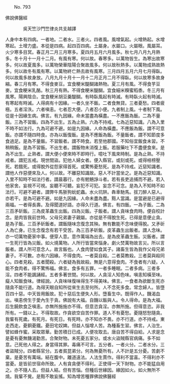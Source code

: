 ﻿　　No. 793

佛說佛醫經

　　　　吳天竺沙門竺律炎共支越譯


人身中本有四病。一者地。二者水。三者火。四者風。風增氣起。火增熱起。水增寒起。土增力盛。本從是四病。起四百四病。土屬身。水屬口。火屬眼。風屬耳。火少寒多目冥。春正月二月三月寒多。夏四月五月六月風多。秋七月八月九月熱多。冬十月十一月十二月。有風有寒。何以故。春寒多。以萬物皆生。為寒出故寒多。何以故夏風多。以萬物榮華陰陽合聚故風多。何以故秋熱多。以萬物成熟故熱多。何以故冬有風有寒。以萬物終亡熱去故有風寒。三月四月五月六月七月得臥。何以故風多故身放。八月九月十月十一月十二月正月二月不得臥。何以故寒多故身縮。春三月有寒。不得食麥豆。宜食粳米醍醐諸熱物。夏三月有風。不得食芋豆麥。宜食粳米乳酪。秋三月有熱。不得食粳米醍醐。宜食細米糗蜜稻黍。冬三月有風寒。陽興陰合。宜食粳米胡豆羹醍醐。有時臥風起有時滅。有時臥火起有時滅。有寒起有時滅。人得病有十因緣。一者久坐不飯。二者食無貸。三者憂愁。四者疲極。五者淫泆。六者嗔恚。七者忍大便。八者忍小便。九者制上風。十者制下風。從是十因緣生病。佛言。有九因緣。命未當盡為橫盡。一不應飯為飯。二為不量飯。三為不習飯。四為不出生。五為止熟。六為不持戒。七為近惡知識。八為入里不時不如法行。九為可避不避。如是九因緣。人命為橫盡。不應飯為飯。謂不可意飯。亦謂不隨四時食。亦為以飯復飯。是為不應飯為飯。不量飯者。謂不知節度多食過足。是為不量飯。不習飯者。謂不時食。若至他郡國。不知俗宜飯食未習。不稍稍飯。是為不習飯。不出生者。謂飯物未消復上飯。若服藥吐下不盡便食來。是為不出生。止熟者。謂大便小便來時不即時行。噫吐下風來時制。是為止熟。不持戒者。謂犯五戒。現世間盜。犯他人婦女者。便入縣官。或刻或死。或得棓榜壓死。若餓死。或得脫外從怨家得首死。或驚怖憂愁死。是為不持戒。近惡知識者。謂他人作惡便來及人。何以故。不離惡知識故。惡人不計當坐之。是為近惡知識。入里不知時不如法行者。謂晨暮行。亦有魍魎諍斗者。若有長吏追捕而不避。若入他家舍。妄視不可視。妄聽不可聽。妄犯不可犯。妄念不可念。是為入不知時不如法行。可避不避者。謂弊牛馬狾狗蚖蛇蟲。水火坑阱。犇車馳馬。拔刀醉人惡人。亦若干。是為可避不避。如是九因緣。人命未盡為盡。黠人當識。是當避是已避得兩福。一者得長壽。及得聞道好語。亦得久行道。佛言。有四飯。一為子飯。二為三百矛斫飯。三為皮革蟲生出飯。四為災飯。子飯者。謂人貪味食肉時。便自校計念。是肉皆我前世時。父母兄弟妻子親屬。亦從是不得脫生死。已得是意便止貪。是為子飯。三百矛斫飯者。謂飯隨味念復念其殃。無有數能不念味便得脫。又矛斫人為亡身。已生念復念有若干受苦。為三百矛斫飯。皮革蟲生出飯者。謂人念味。亦一切萬物憂家中事。便穿人意。意作萬端為出去。是為皮革蟲生飯。災飯者。謂一生死行皆為災飯。如火燒萬物。人所行皆當來惱身。劇火焚萬物故言災。所以言飯者。謂人所可意念人。故言飯也。人食肉譬如食其子。諸畜生皆為我作父母兄弟妻子。不可數。亦有六因緣。不得食肉。一者莫自殺。二者莫教殺。三者莫與殺同心。四者見殺。五者聞殺。六者疑為我故殺。無是六意得食肉。不食者有六疑。人能不食肉者。得不驚怖福。佛言。食多有五罪。一者多睡眠。二者多病。三者多淫。四者不能諷誦經。五者多著世間。何以故。人貪淫人知色味。嗔恚知橫至味。癡人知飯食味。律經說。人貪味味復味得生不得美味。佛言。一食者為欲斷生死亦隨貪不能行道。為得天眼自知所從來生去至何所。人不念死多食。常念婦人。皆墮百四十惡。中天皆用飯故。犯十惡后生便失人形。墮畜生中。既得作人。饑渴血出。嗔恚傍生于愛內生于貪。佛說有大福。自饑以飯與人。令人得命。是為大福。后生饒飲食乏嗔恚。亦無所施施亦不得。但意恣貪淫。亦無所施。但得意恣。非我所有。一錢以上。不得取故。作貪欲空自苦作罪。道人不有憂愁。憂隨怒愁隨貪。我輩有死歲。有死月。有死日。有死時。亦不知亦不畏。亦不行道。亦不持戒。東走西走。憂銅憂鐵。憂田宅奴婢。但益人惱增人苦。為種畜生習。佛言。人治生。譬如蜂作蜜。采取眾華。勤苦積日已成。人便攻取去。唐自苦不得自給。人求是念是憂有憂無饑渴勤苦。合聚財物。未死憂五家分。或水火盜賊縣官病痛。多不如意。己死他人得之。身當得其罪。毒痛不可言。五分者。一者火分。二者水分。三者盜賊分。四者縣官分。五者貧昆弟分。何為無憂所有。人不計是五分憂。苦劇不棄。是憂苦有萬端。結在腹中。離道遠法。人法生賈作。得利不當喜。不得利亦不當憂。是皆前世宿命所致。人有貪貪便不得利。正使得一天下財物。亦不能猛自用之。亦不隨人去。但益人結。但有苦惱。但種后世緣因。緣因如火。如火無所不燒。我輩不覺。是黠不敢妄搖。知為增苦種罪佛說佛醫經
